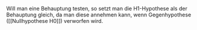 
Will man eine Behauptung testen, so setzt man die H1-Hypothese als der Behauptung gleich, da man diese annehmen kann, wenn Gegenhypothese ([[Nullhypothese H0]]) verworfen wird. 
